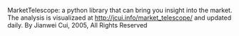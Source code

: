MarketTelescope: a python library that can bring you insight into the market.
The analysis is visualizaed at http://jcui.info/market_telescope/ and updated daily.
By Jianwei Cui, 2005, All Rights Reserved 
